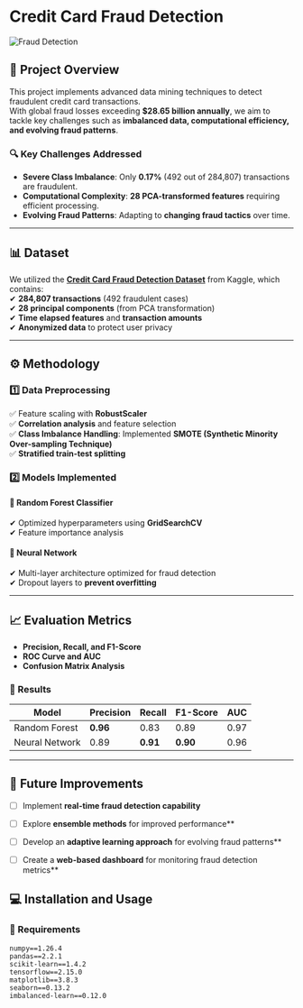 # Credit Card Fraud Detection

![Fraud Detection](https://github.com/thisissophiawang/credit-card-fraud-detection/blob/main/images/fraud-detection-banner.png)

## 📌 Project Overview  
This project implements advanced data mining techniques to detect fraudulent credit card transactions.  
With global fraud losses exceeding **$28.65 billion annually**, we aim to tackle key challenges such as **imbalanced data, computational efficiency, and evolving fraud patterns**.  

### 🔍 Key Challenges Addressed  
- **Severe Class Imbalance**: Only **0.17%** (492 out of 284,807) transactions are fraudulent.  
- **Computational Complexity**: **28 PCA-transformed features** requiring efficient processing.  
- **Evolving Fraud Patterns**: Adapting to **changing fraud tactics** over time.  

---

## 📊 Dataset  
We utilized the **[Credit Card Fraud Detection Dataset](https://www.kaggle.com/mlg-ulb/creditcardfraud)** from Kaggle, which contains:  
✔ **284,807 transactions** (492 fraudulent cases)  
✔ **28 principal components** (from PCA transformation)  
✔ **Time elapsed features** and **transaction amounts**  
✔ **Anonymized data** to protect user privacy  

---

## ⚙️ Methodology  

### 1️⃣ Data Preprocessing  
✅ Feature scaling with **RobustScaler**  
✅ **Correlation analysis** and feature selection  
✅ **Class Imbalance Handling**: Implemented **SMOTE (Synthetic Minority Over-sampling Technique)**  
✅ **Stratified train-test splitting**  

### 2️⃣ Models Implemented  

#### 🔹 Random Forest Classifier  
✔ Optimized hyperparameters using **GridSearchCV**  
✔ Feature importance analysis  

#### 🔹 Neural Network  
✔ Multi-layer architecture optimized for fraud detection  
✔ Dropout layers to **prevent overfitting**  

---

## 📈 Evaluation Metrics  
- **Precision, Recall, and F1-Score**  
- **ROC Curve and AUC**  
- **Confusion Matrix Analysis**  

### 🚀 Results  

| Model            | Precision | Recall | F1-Score | AUC  |
|-----------------|-----------|--------|----------|------|
| Random Forest   | **0.96**  | 0.83   | 0.89     | 0.97 |
| Neural Network  | 0.89      | **0.91** | **0.90** | 0.96 |

---
## 🔮 Future Improvements  
- [ ] Implement **real-time fraud detection capability**  
- [ ] Explore **ensemble methods** for improved performance**  
- [ ] Develop an **adaptive learning approach** for evolving fraud patterns**  
- [ ] Create a **web-based dashboard** for monitoring fraud detection metrics**


## 💻 Installation and Usage  

### 📌 Requirements  
```plaintext
numpy==1.26.4
pandas==2.2.1
scikit-learn==1.4.2
tensorflow==2.15.0
matplotlib==3.8.3
seaborn==0.13.2
imbalanced-learn==0.12.0




